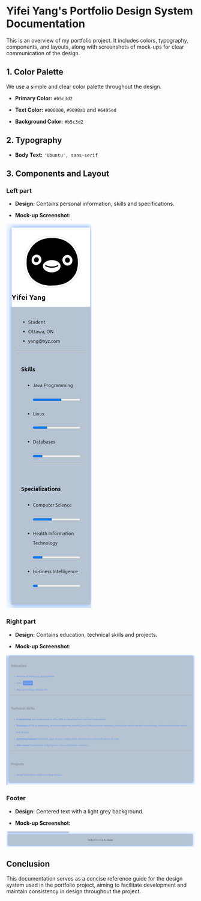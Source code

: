 # Yifei Yang's Portfolio Design System Documentation

This is an overview of my portfolio project. It includes colors, typography, components, and layouts, along with screenshots of mock-ups for clear communication of the design.

## **1. Color Palette**

We use a simple and clear color palette throughout the design.

- **Primary Color:** `#b5c3d2`

- **Text Color:** `#000000`, `#9098a1` and `#6495ed`

- **Background Color:** `#b5c3d2`

## **2. Typography**

- **Body Text:** `'Ubuntu', sans-serif`

## **3. Components and Layout**

### Left part

- **Design:** Contains personal information, skills and specifications.

- **Mock-up Screenshot:**

![left](left.PNG)

### Right part

- **Design:** Contains education, technical skills and projects.

- **Mock-up Screenshot:**

![right](right.PNG)

### Footer

- **Design:** Centered text with a light grey background.

- **Mock-up Screenshot:**

![footer](footer.PNG)

## **Conclusion**

This documentation serves as a concise reference guide for the design system used in the portfolio project, aiming to facilitate development and maintain consistency in design throughout the project.
